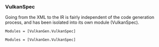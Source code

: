 ### VulkanSpec

Going from the XML to the IR is fairly independent of the code generation process, and has been isolated into its own module (VulkanSpec).

```@index
Modules = [VulkanGen.VulkanSpec]
```

```@autodocs
Modules = [VulkanGen.VulkanSpec]
```
